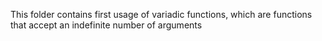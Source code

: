 This folder contains first usage of variadic functions, which are functions that
accept an indefinite number of arguments